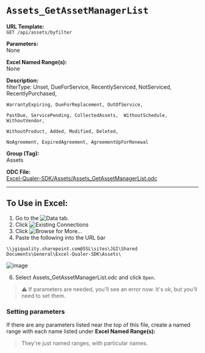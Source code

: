 # `Assets_GetAssetManagerList`

**URL Template:**  
`GET /api/assets/byfilter`

**Parameters:**  
None

**Excel Named Range(s):**  
None

**Description:**  
filterType: Unset, DueForService, RecentlyServiced, NotServiced, RecentlyPurchased,
    WarrantyExpiring, DueForReplacement, OutOfService,
    PastDue, ServicePending, CollectedAssets,  WithoutSchedule, WithoutVendor,
    WithoutProduct, Added, Modified, Deleted,
    NoAgreement, ExpiredAgreement, AgreementUpForRenewal

**Group (Tag):**  
Assets

**ODC File:**  
[Excel-Qualer-SDK/Assets/Assets_GetAssetManagerList.odc](https://github.com/Johnson-Gage-Inspection-Inc/qualer-sdk-odc/blob/main/Excel-Qualer-SDK/Assets/Assets_GetAssetManagerList.odc)

---

To Use in Excel:
---

1. Go to the ![`Data`](https://github.com/user-attachments/assets/da437a70-57b3-4c5b-bb01-4910ece19ed1)
 tab.
3. Click ![Existing Connections](https://github.com/user-attachments/assets/a2f1ed67-b2e0-4c23-ac90-68c870e60289)
4. Click ![`Browse for More...`](https://github.com/user-attachments/assets/8e698494-6865-41e7-b6fa-043aea81809a)
5. Paste the following into the URL bar
```
\\jgiquality.sharepoint.com@SSL\sites\JGI\Shared Documents\General\Excel-Qualer-SDK\Assets\
```

![image](https://github.com/user-attachments/assets/1e1a8d87-0377-446d-aaf5-d78562991db3)

6. Select Assets_GetAssetManagerList.odc and click `Open`.

> ⚠️ If parameters are needed, you'll see an error now. It's ok, but you'll need to set them.

### Setting parameters
If there are any parameters listed near the top of this file, create a named range with each name listed under **Excel Named Range(s):**
> They're just named ranges, with particular names.
